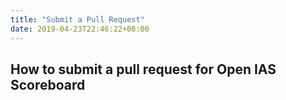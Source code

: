 ```yaml
---
title: "Submit a Pull Request"
date: 2019-04-23T22:46:22+08:00
---
```


## How to submit a pull request for Open IAS Scoreboard